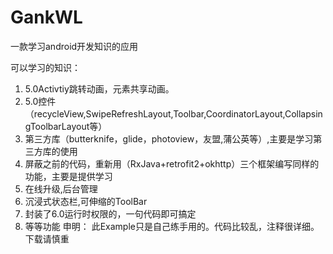 # GankWL
一款学习android开发知识的应用


可以学习的知识：
  1. 5.0Activtiy跳转动画，元素共享动画。
  2. 5.0控件（recycleView,SwipeRefreshLayout,Toolbar,CoordinatorLayout,CollapsingToolbarLayout等）
  3. 第三方库（butterknife，glide，photoview，友盟,蒲公英等）,主要是学习第三方库的使用
  4. 屏蔽之前的代码，重新用（RxJava+retrofit2+okhttp）三个框架编写同样的功能，主要是提供学习
  5. 在线升级,后台管理
  6. 沉浸式状态栏,可伸缩的ToolBar
  7. 封装了6.0运行时权限的，一句代码即可搞定
  8. 等等功能
               申明： 此Example只是自己练手用的。代码比较乱，注释很详细。下载请慎重
